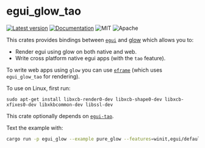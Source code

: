 # egui_glow_tao

[![Latest version](https://img.shields.io/crates/v/egui_glow_tao.svg)](https://Crates.IO/crates/egui_glow_tao)
[![Documentation](https://docs.rs/egui_glow_tao/badge.svg)](https://docs.rs/egui_glow_tao)
![MIT](https://img.shields.io/badge/license-MIT-blue.svg)
![Apache](https://img.shields.io/badge/license-Apache-blue.svg)

This crates provides bindings between [`egui`](https://GitHub.Com/emilk/egui) and [glow](https://Crates.IO/crates/glow) which allows you to:

- Render egui using glow on both native and web.
- Write cross platform native egui apps (with the `tao` feature).

To write web apps using `glow` you can use [`eframe`](https://GitHub.Com/emilk/egui/tree/master/crates/eframe) (which uses `egui_glow_tao` for rendering).

To use on Linux, first run:

```
sudo apt-get install libxcb-render0-dev libxcb-shape0-dev libxcb-xfixes0-dev libxkbcommon-dev libssl-dev
```

This crate optionally depends on [`egui-tao`](https://GitHub.Com/emilk/egui/tree/master/crates/egui-tao).

Text the example with:

```sh
cargo run -p egui_glow --example pure_glow --features=winit,egui/default_fonts
```
